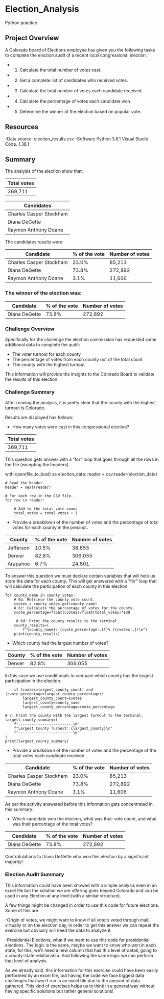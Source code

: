 # Election_Analysis
Python practice 

## Project Overview

A Colorado board of Elections employee has given you the following tasks to complete the election audit of a recent local congressional election.

* 1. Calculate the total number of votes cast.
* 2. Get a complete list of candidates who received votes.
* 3. Calculate the total number of votes each candidate received.
* 4. Calculate the percentage of votes each candidate won.
* 5. Determine the winner of the election based on popular vote.
## Resources
-Data source: election_results.csv
-Software Python 3.6.1 Visual Studio Code. 1.38.1

## Summary

The analysis of the election show that:



| Total votes  |
| ------------- |
| 369,711|

| Candidates  |
| ------------- |
| Charles Casper Stockham|
| Diana DeGette |
| Raymon Anthony Doane |

The candidates results were:

| Candidate  | % of the vote | Number of votes |
| ------------- | ------------- | ------------- |
| Charles Casper Stockham | 23.0%  | 85,213  |
| Diana DeGette | 73.8%  | 272,892  |
| Raymon Anthony Doane | 3.1%  | 11,606  |

### The winner of the election was:

| Candidate  | % of the vote | Number of votes |
| ------------- | ------------- | ------------- |
| Diana DeGette | 73.8%  | 272,892  |

### Challenge Overview

Specifically for the challenge the election commission has requested some additional data to complete the audit:

* The voter turnout for each county
* The percentage of votes from each county out of the total count
* The county with the highest turnout

This information will provide the insights to the Colorado Board to validate the results of this election.

### Challenge Summary

After running the analysis, it is pretty clear that the county with the highest turnout is Colorado.

Results are displayed has follows:

* How many votes were cast in this congressional election?


| Total votes  |
| ------------- |
| 369,711|

This question gets answer with a "for" loop that goes through all the rows in the file (excepting the headers)

with open(file_to_load) as election_data:
    reader = csv.reader(election_data)

    # Read the header
    header = next(reader)

    # For each row in the CSV file.
    for row in reader:

        # Add to the total vote count
        total_votes = total_votes + 1

* Provide a breakdown of the number of votes and the percentage of total votes for each county in the precinct.


| County  | % of the vote | Number of votes |
| ------------- | ------------- | ------------- |
| Jefferson | 10.5%  | 38,855  |
| Denver | 82.8%  | 306,055  |
| Arapahoe | 6.7%  | 24,801  |

To answer this question we must declare certain variables that will help us store the data for each county.
This will get answered with a "for" loop that will  calculate the participation of each county in this election.

    for county_name in county_votes:
        # 6b: Retrieve the county vote count.
        cvotes = county_votes.get(county_name)
        # 6c: Calculate the percentage of votes for the county.
        cvote_percentage=float(cvotes)/float(total_votes)*100

         # 6d: Print the county results to the terminal.
        county_results=(
            f"{county_name}: {cvote_percentage:.1f}% ({cvotes:,})\n")
        print(county_results)

* Which county had the largest number of votes?


| County  | % of the vote | Number of votes |
| ------------- | ------------- | ------------- |
| Denver | 82.8%  | 306,055  |

In this case we use conditionals to compare which county has the largest participation in the election.

        if (cvotes>largest_county_count) and (cvote_percentage>largest_county_percentage):
            largest_county_count=cvotes
            largest_county=county_name
            largest_county_percentage=cvote_percentage

    # 7: Print the county with the largest turnout to the terminal.
    largest_county_summary=(
        f"-------------------------\n"
        f"Largest County Turnout: {largest_county}\n"
        f"-------------------------\n"
    )
    print(largest_county_summary)

* Provide a breakdown of the number of votes and the percentage of the total votes each candidate received.


| Candidate  | % of the vote | Number of votes |
| ------------- | ------------- | ------------- |
| Charles Casper Stockham | 23.0%  | 85,213  |
| Diana DeGette | 73.8%  | 272,892  |
| Raymon Anthony Doane | 3.1%  | 11,606  |

As per the activity answered before this information gets concentrated in this summary.

* Which candidate won the election, what was their vote count, and what was their percentage of the total votes?

| Candidate  | % of the vote | Number of votes |
| ------------- | ------------- | ------------- |
| Diana DeGette | 73.8%  | 272,892  |

Contratulations to Diana DeGette who won this election by a significant majority!

### Election Audit Summary

This information could have been showed with a simple analysis even in an excel file but the solution we are offering goes beyond Colorado and can be used in any Election at any level (with a similar structure).

A few things might be changed in order to use this code for future elections. Some of this are:

-Origin of votes, we might want to know if all voters voted through mail, virtually or on the election day, in order to get this answer we can repeat the exercise but obviusly will need the data to analyze it.

-Presidential Elections, what if we want to use this code for presidential elections. The logic is the same, maybe we want to know who won in each state, for this, we'll need a new column that has this level of detail, going to a county-state relationship. And following the same logic we can perform that level of analysis.

As we already said, this information for this exercise could have been easily performed by an excel file, but having the code we face biggest data challenges that won't run in an excel file due to the amount of data gathered. This kind of exercises helps us to think in a general way without having specific solutions but rather general solutions!.
